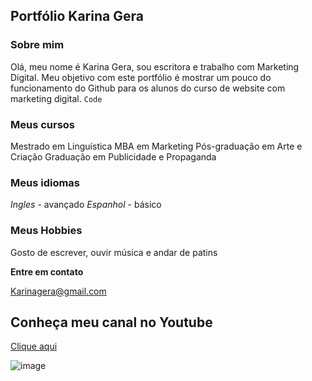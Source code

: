 ## Portfólio Karina Gera

### Sobre mim
Olá, meu nome é Karina Gera, sou escritora e trabalho com Marketing Digital. Meu objetivo com este portfólio é mostrar um pouco do funcionamento do Github para os alunos do curso de website com marketing digital.
`Code` 

### Meus cursos 
Mestrado em Linguística
MBA em Marketing
Pós-graduação em Arte e Criação
Graduação em Publicidade e Propaganda

### Meus idiomas
_Ingles_ - avançado
_Espanhol_ - básico

### Meus Hobbies
Gosto de escrever, ouvir música e andar de patins 

**Entre em contato**

Karinagera@gmail.com

## Conheça meu canal no Youtube
[Clique aqui](https://www.youtube.com/artilokinha)

![image](https://www.jornaldafranca.com.br/wp-content/uploads/2022/03/karina-gera-livro-patricia-na-tv.jpeg)


```


